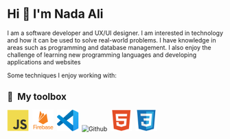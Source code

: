 <h1 align="left"> Hi 👋 I'm Nada Ali </h1>
<p align="left"> I am a software developer and UX/UI designer. I am interested in technology and how it can be used to solve real-world problems. I have knowledge in areas such as programming and database management. I also enjoy the challenge of learning new programming languages ​​and developing applications and websites </p>

<p align="left">Some techniques I enjoy working with:
  <a href="https://img.shields.io/badge/flutter"></a>
   <a href="https://img.shields.io/badge/Dart-0175C2?style=for-the-badge&logo=dart&logoColor=white)https://img.shields.io/badge/Dart-0175C2?style=for-the-badge&logo=dart&logoColor=white"></a>
</p>

## 🧰 &nbsp;My toolbox

<img  src="https://raw.githubusercontent.com/devicons/devicon/1119b9f84c0290e0f0b38982099a2bd027a48bf1/icons/javascript/javascript-original.svg" alt="JavaScript" width="50" height="50"/> &nbsp;<img src="https://raw.githubusercontent.com/devicons/devicon/1119b9f84c0290e0f0b38982099a2bd027a48bf1/icons/firebase/firebase-plain-wordmark.svg" alt="Firebase" width="50" height="50"/> &nbsp;<img  src="https://raw.githubusercontent.com/devicons/devicon/1119b9f84c0290e0f0b38982099a2bd027a48bf1/icons/vscode/vscode-original.svg" alt="VSCode" width="50" height="50"/> &nbsp;<img  src="https://github.com/CyrisXD/CyrisXD/raw/master/assets/Github.png" alt="Github"/> &nbsp;<img  src="https://raw.githubusercontent.com/devicons/devicon/1119b9f84c0290e0f0b38982099a2bd027a48bf1/icons/html5/html5-plain.svg" alt="HTML5" width="50" height="50"/> &nbsp;<img  src="https://raw.githubusercontent.com/devicons/devicon/1119b9f84c0290e0f0b38982099a2bd027a48bf1/icons/css3/css3-original.svg" alt="CSS3" width="50" height="50"/>


